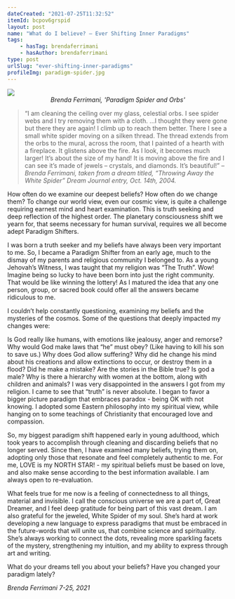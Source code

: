 ```yaml
---
dateCreated: "2021-07-25T11:32:52"
itemId: bcpov6grspid
layout: post
name: "What do I believe? – Ever Shifting Inner Paradigms"
tags:
    - hasTag: brendaferrimani
    - hasAuthor: brendaferrimani
type: post
urlSlug: "ever-shifting-inner-paradigms"
profileImg: paradigm-spider.jpg
---
```


<img src="../images/paradigm-spider.jpg" width="auto" height="auto"/>
<!--nopreview--><div class="caption" style="text-align: center;"><i>Brenda Ferrimani, 'Paradigm Spider and Orbs'</i></div><!--/nopreview-->

> “I am cleaning the ceiling over my glass, celestial orbs. I see spider webs and I try removing them with a cloth. …I thought they were gone but there they are again! I climb up to reach them better. There I see a small white spider moving on a silken thread. The thread extends from the orbs to the mural, across the room, that I painted of a hearth with a fireplace. It glistens above the fire. As I look, it becomes much larger! It’s about the size of my hand! It is moving above the fire and I can see it’s made of jewels – crystals, and diamonds. It’s beautiful!” _– Brenda Ferrimani, taken from a dream titled, “Throwing Away the White Spider” Dream Journal entry, Oct. 14th, 2004._

How often do we examine our deepest beliefs? How often do we change them? To change our world view, even our cosmic view, is quite a challenge requiring earnest mind and heart examination. This is truth seeking and deep reflection of the highest order. The planetary consciousness shift we yearn for, that seems necessary for human survival, requires we all become adept Paradigm Shifters.

I was born a truth seeker and my beliefs have always been very important to me. So, I became a Paradigm Shifter from an early age, much to the dismay of my parents and religious community I belonged to. As a young Jehovah’s Witness, I was taught that my religion was “The Truth”. Wow! Imagine being so lucky to have been born into just the right community. That would be like winning the lottery! As I matured the idea that any one person, group, or sacred book could offer all the answers became ridiculous to me.

I couldn’t help constantly questioning, examining my beliefs and the mysteries of the cosmos. Some of the questions that deeply impacted my changes were:

Is God really like humans, with emotions like jealousy, anger and remorse? Why would God make laws that “he” must obey? (Like having to kill his son to save us.) Why does God allow suffering? Why did he change his mind about his creations and allow extinctions to occur, or destroy them in a flood? Did he make a mistake? Are the stories in the Bible true? Is god a male? Why is there a hierarchy with women at the bottom, along with children and animals? I was very disappointed in the answers I got from my religion. I came to see that “truth” is never absolute. I began to favor a bigger picture paradigm that embraces paradox - being OK with not knowing. I adopted some Eastern philosophy into my spiritual view, while hanging on to some teachings of Christianity that encouraged love and compassion.

So, my biggest paradigm shift happened early in young adulthood, which took years to accomplish through cleaning and discarding beliefs that no longer served. Since then, I have examined many beliefs, trying them on, adopting only those that resonate and feel completely authentic to me. For me, LOVE is my NORTH STAR! - my spiritual beliefs must be based on love, and also make sense according to the best information available. I am always open to re-evaluation.

What feels true for me now is a feeling of connectedness to all things, material and invisible. I call the conscious universe we are a part of, Great Dreamer, and I feel deep gratitude for being part of this vast dream. I am also grateful for the jeweled, White Spider of my soul. She’s hard at work developing a new language to express paradigms that must be embraced in the future-words that will unite us, that combine science and spirituality. She’s always working to connect the dots, revealing more sparkling facets of the mystery, strengthening my intuition, and my ability to express through art and writing.

What do your dreams tell you about your beliefs? Have you changed your paradigm lately?

_Brenda Ferrimani 7-25, 2021_
